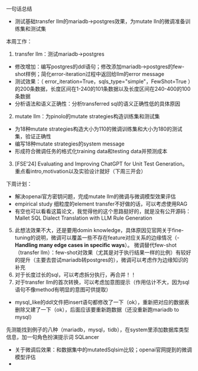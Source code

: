一句话总结

* 测试基础transfer llm的mariadb->postgres效果，为mutate lln的微调准备训练集和测试集

本周工作：
1. transfer llm：测试mariadb->postgres
* 修改增加：编写postgres的ddl语句；修改添加mariadb->postgres的few-shot样例；简化error-iteration过程中返回给llm的error message
* 测试效果：（ error_iteration=True，sqls_type="simple"，FewShot=True ）的200条数据，长度区间在1-240的101条数据以及长度区间在240-400的100条数据
* 分析语法和语义正确性：分析transferred sql的语义正确性低的具体原因
2. mutate llm：为pinolo的mutate strategies构造训练集和测试集
* 为18种mutate strategies构造大小为110的微调训练集和大小为180的测试集，验证正确性
* 编写18种mutate strategies的system message
* 形成符合微调任务的格式化training data和testing data并预测成本
3. [FSE'24] Evaluating and Improving ChatGPT for Unit Test Generation。重点看intro,motivation以及实验设计就好（下周三开会）



下周计划：
* 解决openai官方密钥问题，完成mutate llm的微调与微调模型效果评估
* empirical study 细粒度的element transfer不好做的话，可以考虑使用RAG
* 有空也可以看看这篇论文，我觉得他的这个思路挺好的，就是没有公开源码：Mallet SQL Dialect Translation with LLM Rule Generation
5. 此想法效果不大，还是要用domin knowledge，具体原因见官网关于fine-tuning的说明，微调可以覆盖一些不存在feature对应关系的边缘情况（- **Handling many edge cases in specific ways**）。      微调替代few-shot（transfer llm）：few-shot对效果（尤其是对于执行结果一样的比例）有较好的提升（主要去尝试mariadb转postgres的），微调可以考虑作为边缘知识的补充
6. 对于长度过长的sql，可以考虑拆分执行，再合并！！
7. 对于transfer llm的首次转换，可以考虑加意图提示（作用估计不大，因为sql语句不像method有明显的意图可供提取）

* mysql_like的ddl文件把insert语句都修改了一下（ok），重新把对应的数据表删除又建了一下（ok），后面应该要重新跑数据（还没重新跑mariadb to mysql）





先测能找到例子的八种（mariadb，mysql，tidb），在system里添加数据库类型信息，加一句角色扮演提示词
SQLancer

* 关于微调后效果：和数据集中的mutatedSqlsim比较；openai官网提到的微调模型评估
* 